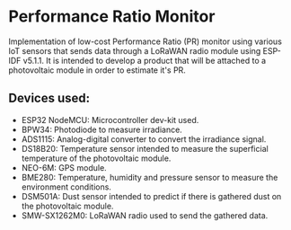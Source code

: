 # Performance Ratio Monitor

Implementation of low-cost Performance Ratio (PR) monitor using various IoT sensors that sends data through a LoRaWAN radio module using ESP-IDF v5.1.1.
It is intended to develop a product that will be attached to a photovoltaic module in order to estimate it's PR.

## Devices used:

  - ESP32 NodeMCU: Microcontroller dev-kit used.
  - BPW34: Photodiode to measure irradiance.
  - ADS1115: Analog-digital converter to convert the irradiance signal.
  - DS18B20: Temperature sensor intended to measure the superficial temperature of the photovoltaic module.
  - NEO-6M: GPS module.
  - BME280: Temperature, humidity and pressure sensor to measure the environment conditions.
  - DSM501A: Dust sensor intended to predict if there is gathered dust on the photovoltaic module.
  - SMW-SX1262M0: LoRaWAN radio used to send the gathered data.
